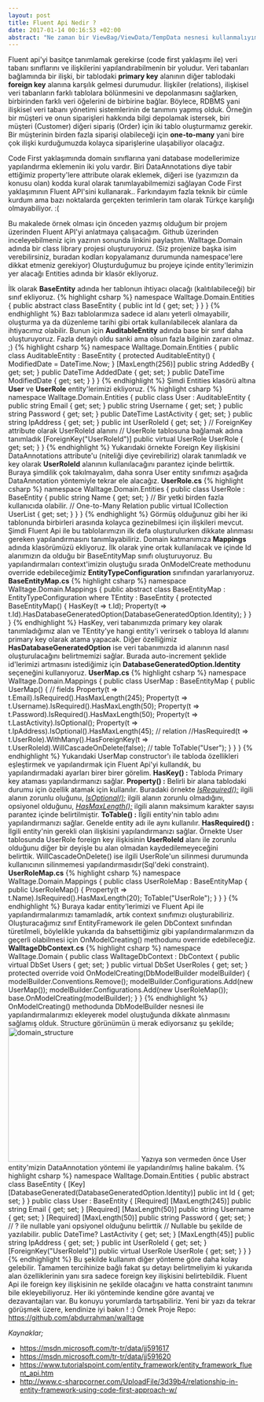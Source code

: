 ```yaml
---
layout: post
title: Fluent Api Nedir ?
date: 2017-01-14 00:16:53 +02:00
abstract: "Ne zaman bir ViewBag/ViewData/TempData nesnesi kullanmalıyım ?"-forumlarda, gruplarda sürekli sorulan ya da tartışılan soru...
---
```


Fluent api'yi basitçe tanımlamak gerekirse (code first yaklaşımı ile) veri tabanı sınıflarını ve ilişkilerini yapılandırabilmenin bir yoludur. Veri tabanları bağlamında bir ilişki, bir tablodaki **primary key** alanının diğer tablodaki **foreign key** alanına karşılık gelmesi durumudur. İlişkiler (relations), ilişkisel veri tabanların farklı tablolara bölünmesini ve depolanmasını sağlarken, birbirinden farklı veri öğelerini de birbirine bağlar. Böylece, RDBMS yani ilişkisel veri tabanı yönetimi sistemlerinin de tanımını yapmış olduk. Örneğin bir müşteri ve onun siparişleri hakkında bilgi depolamak istersek, biri müşteri (Customer) diğeri sipariş (Order) için iki tablo oluşturmamız gerekir. Bir müşterinin birden fazla siparişi olabileceği için **one-to-many** yani bire çok ilişki kurduğumuzda kolayca siparişlerine ulaşabiliyor olacağız.

Code First yaklaşımında domain sınıflarına yani database modellerimize yapılandırma eklemenin iki yolu vardır. Biri DataAnnotations diye tabir ettiğimiz property'lere attribute olarak eklemek, diğeri ise (yazımızın da konusu olan) kodda kural olarak tanımlayabilmemizi sağlayan Code First yaklaşımının Fluent API'sini kullanarak.. Farkındayım fazla teknik bir cümle kurdum ama bazı noktalarda gerçekten terimlerin tam olarak Türkçe karşılığı olmayabiliyor. :(

Bu makalede örnek olması için önceden yazmış olduğum bir projem üzerinden Fluent API'yi anlatmaya çalışacağım. Github üzerinden inceleyebilmeniz için yazının sonunda linkini paylaştım. Walltage.Domain adında bir class library projesi oluşturuyoruz. (Siz projenize başka isim verebilirsiniz, buradan kodları kopyalamanız durumunda namespace'lere dikkat etmeniz gerekiyor) Oluşturduğumuz bu projeye içinde entity'lerimizin yer alacağı Entities adında bir klasör ekliyoruz.

İlk olarak **BaseEntity** adında her tablonun ihtiyacı olacağı (kalıtılabileceği) bir sınıf ekliyoruz.
{% highlight csharp %}
namespace Walltage.Domain.Entities
{
    public abstract class BaseEntity
    {
        public int Id { get; set; }
    }
}
{% endhighlight %}
Bazı tablolarımıza sadece id alanı yeterli olmayabilir, oluşturma ya da düzenleme tarihi gibi ortak kullanılabilecek alanlara da ihtiyacımız olabilir. Bunun için **AuditableEntity** adında base bir sınıf daha oluşturuyoruz. Fazla detaylı oldu sanki ama olsun fazla bilginin zararı olmaz. ;)
{% highlight csharp %}
namespace Walltage.Domain.Entities
{
    public class AuditableEntity : BaseEntity
    {
        protected AuditableEntity()
        {
            ModifiedDate = DateTime.Now;
        }
        [MaxLength(256)]
        public string AddedBy { get; set; }
        public DateTime AddedDate { get; set; }
        public DateTime ModifiedDate { get; set; }
    }
}
{% endhighlight %}
Şimdi Entities klasörü altına **User** ve **UserRole** entity'lerimizi ekliyoruz.
{% highlight csharp %}
namespace Walltage.Domain.Entities
{
    public class User : AuditableEntity
    {
        public string Email { get; set; }
        public string Username { get; set; }
        public string Password { get; set; }
        public DateTime LastActivity { get; set; }
        public string IpAddress { get; set; }
        public int UserRoleId { get; set; }
        // ForeignKey attribute olarak UserRoleId alanını
        // UserRole tablosuna bağlamak adına tanımladık
        [ForeignKey("UserRoleId")]
        public virtual UserRole UserRole { get; set; }
}
{% endhighlight %}
Yukarıdaki örnekte Foreign Key ilişkisini DataAnnotations attribute'u (niteliği diye çevirebiliriz) olarak tanımladık ve key olarak **UserRoleId** alanının kullanılacağını parantez içinde belirttik. Buraya şimdilik çok takılmayalım, daha sonra User entity sınıfımızı aşağıda DataAnnotation yöntemiyle tekrar ele alacağız.
**UserRole.cs**
{% highlight csharp %}
namespace Walltage.Domain.Entities
{
    public class UserRole : BaseEntity
    {
        public string Name { get; set; }
        // Bir yetki birden fazla kullanıcıda olabilir.
        // One-to-Many Relation
        public virtual ICollection<User> UserList { get; set; }
    }
}
{% endhighlight %}
Görmüş olduğunuz gibi her iki tablonunda birbirleri arasında kolayca gezinebilmesi için ilişkileri mevcut. Şimdi Fluent Api ile bu tablolarımızın ilk defa oluşturulurken dikkate alınması gereken yapılandırmasını tanımlayabiliriz. Domain katmanımıza **Mappings** adında klasörümüzü ekliyoruz. İlk olarak yine ortak kullanılacak ve içinde Id alanımızın da olduğu bir BaseEntityMap sınıfı oluşturuyoruz. Bu yapılandırmaları context'imizin oluştuğu sırada OnModelCreate methodunu override edebileceğimiz **EntityTypeConfiguration** sınıfından yararlanıyoruz.
**BaseEntityMap.cs**
{% highlight csharp %}
namespace Walltage.Domain.Mappings
{
    public abstract class BaseEntityMap<TEntity> : EntityTypeConfiguration<TEntity> where TEntity : BaseEntity
    {
        protected BaseEntityMap()
        {
            HasKey(t => t.Id);
            Property(t => t.Id).HasDatabaseGeneratedOption(DatabaseGeneratedOption.Identity);
        }
    }
}
{% endhighlight %}
HasKey, veri tabanımızda primary key olarak tanımladığımız alan ve TEntity'ye hangi entity'i verirsek o tabloya Id alanını primary key olarak atama yapacak. Diğer özelliğimiz **HasDatabaseGeneratedOption** ise veri tabanımızda id alanının nasıl oluşturulacağını belirtmemizi sağlar. Burada auto-increment şeklide id'lerimizi artmasını istediğimiz için **DatabaseGeneratedOption.Identity** seçeneğini kullanıyoruz.
**UserMap.cs**
{% highlight csharp %}
namespace Walltage.Domain.Mappings
{
    public class UserMap : BaseEntityMap<User>
    {
        public UserMap()
        {
            // fields
            Property(t => t.Email).IsRequired().HasMaxLength(245);
            Property(t => t.Username).IsRequired().HasMaxLength(50);
            Property(t => t.Password).IsRequired().HasMaxLength(50);
            Property(t => t.LastActivity).IsOptional();
            Property(t => t.IpAddress).IsOptional().HasMaxLength(45);
            // relation
            //HasRequired(t => t.UserRole).WithMany().HasForeignKey(t => t.UserRoleId).WillCascadeOnDelete(false);
            // table
            ToTable("User");
        }
    }
}
{% endhighlight %}
Yukarıdaki UserMap constructor'ı ile tabloda özellikleri eşleştirmek ve yapılandırmak için Fluent Api'yi kullandık, bu yapılandırmadaki ayarları birer birer görelim.
**HasKey() :** Tabloda Primary key ataması yapılandırmanızı sağlar.
**Property() :** Belirli bir alana tablodaki durumu için özellik atamak için kullanılır. Buradaki örnekte <span style="text-decoration: underline;">*IsRequired();*</span> ilgili alanın zorunlu oluğunu, <span style="text-decoration: underline;">*IsOptional();*</span> ilgili alanın zorunlu olmadığını, opsiyonel olduğunu, <span style="text-decoration: underline;">*HasMaxLength();*</span> ilgili alanın maksimum karakter sayısı parantez içinde belirtilmiştir.
**ToTable() :** İlgili entity'nin tablo adını yapılandırmanızı sağlar. Genelde entity adı ile aynı kullanılır.
**HasRequired() :** İlgili entity'nin gerekli olan ilişkisini yapılandırmanızı sağlar. Örnekte User tablosunda UserRole foreign key ilişkisinin **UserRoleId** alanı ile zorunlu olduğunu diğer bir deyişle bu alan olmadan kaydedilemeyeceğini belirttik. WillCascadeOnDelete() ise ilgili UserRole'un silinmesi durumunda kullanıcının silinmemesi yapılandırmasıdır(Sql'deki constraint).
**UserRoleMap.cs**
{% highlight csharp %}
namespace Walltage.Domain.Mappings
{
    public class UserRoleMap : BaseEntityMap<UserRole>
    {
        public UserRoleMap()
        {
            Property(t => t.Name).IsRequired().HasMaxLength(20);
            ToTable("UserRole");
        }
    }
}
{% endhighlight %}
Buraya kadar entity'lerimizi ve Fluent Api ile yapılandırmalarımızı tamamladık, artık context sınıfımızı oluşturabiliriz. Oluşturacağımız sınıf EntityFramework ile gelen DbContext sınıfından türetilmeli, böylelikle yukarıda da bahsettiğimiz gibi yapılandırmalarımızın da geçerli olabilmesi için OnModelCreating() methodunu override edebileceğiz.
**WalltageDbContext.cs**
{% highlight csharp %}
namespace Walltage.Domain
{
    public class WalltageDbContext : DbContext
    {
        public virtual DbSet<User> Users { get; set; }
        public virtual DbSet<UserRole> UserRoles { get; set; }
        protected override void OnModelCreating(DbModelBuilder modelBuilder)
        {
            modelBuilder.Conventions.Remove<PluralizingTableNameConvention>();
            modelBuilder.Configurations.Add(new UserMap());
            modelBuilder.Configurations.Add(new UserRoleMap());
            base.OnModelCreating(modelBuilder);
        }
    }
{% endhighlight %}
OnModelCreating() methodunda DbModelBuilder nesnesi ile yapılandırmalarımızı ekleyerek model oluştuğunda dikkate alınmasını sağlamış olduk. Structure görünümün ü merak ediyorsanız şu şekilde;
<img class="alignnone size-full wp-image-759" src="{{ site.baseurl }}/assets/domain_structure.png" alt="domain_structure" width="267" height="274" />
Yazıya son vermeden önce User entity'mizin DataAnnotation yöntemi ile yapılandırılmış haline bakalım.
{% highlight csharp %}
namespace Walltage.Domain.Entities
{
    public abstract class BaseEntity
    {
        [Key]
        [DatabaseGenerated(DatabaseGeneratedOption.Identity)]
        public int Id { get; set; }
    }
    public class User : BaseEntity
    {
        [Required]
        [MaxLength(245)]
        public string Email { get; set; }
        [Required]
        [MaxLength(50)]
        public string Username { get; set; }
        [Required]
        [MaxLength(50)]
        public string Password { get; set; }
        // ? ile nullable yani opsiyonel olduğunu belirttik
        // Nullable<DateTime> bu şekilde de yazılabilir.
        public DateTime? LastActivity { get; set; }
        [MaxLength(45)]
        public string IpAddress { get; set; }
        public int UserRoleId { get; set; }
        [ForeignKey("UserRoleId")]
        public virtual UserRole UserRole { get; set; }
    }
}
{% endhighlight %}
Bu şekilde kullanım diğer yönteme göre daha kolay gelebilir. Tamamen tercihinize bağlı fakat şu detayı belirtmeliyim ki yukarıda alan özelliklerinin yanı sıra sadece foreign key ilişkisini belirtebildik. Fluent Api ile foreign key ilişkisinin ne şekilde olacağını ve hatta constraint tanımını bile ekleyebiliyoruz. Her iki yönteminde kendine göre avantaj ve dezavantajları var. Bu konuyu yorumlarda tartışabiliriz. Yeni bir yazı da tekrar görüşmek üzere, kendinize iyi bakın ! :)
Örnek Proje Repo: https://github.com/abdurrahman/walltage

*Kaynaklar;*

* https://msdn.microsoft.com/tr-tr/data/jj591617
* https://msdn.microsoft.com/tr-tr/data/jj591620
* https://www.tutorialspoint.com/entity_framework/entity_framework_fluent_api.htm
* http://www.c-sharpcorner.com/UploadFile/3d39b4/relationship-in-entity-framework-using-code-first-approach-w/

